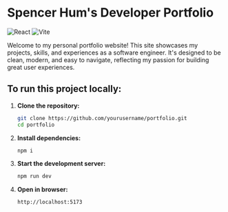 <!-- @format -->

# Spencer Hum's Developer Portfolio

![React](https://shields.io/badge/react-black?logo=react&style=for-the-badge) ![Vite](https://img.shields.io/badge/Vite-B73BFE?style=for-the-badge&logo=vite&logoColor=FFD62E)

Welcome to my personal portfolio website! This site showcases my projects, skills, and experiences as a software engineer. It's designed to be clean, modern, and easy to navigate, reflecting my passion for building great user experiences.

## To run this project locally:

1. **Clone the repository:**
   ```bash
   git clone https://github.com/yourusername/portfolio.git
   cd portfolio
2. **Install dependencies:**
   ```bash
   npm i
3. **Start the development server:**
   ```bash
   npm run dev
3. **Open in browser:**
   ```bash
   http://localhost:5173
